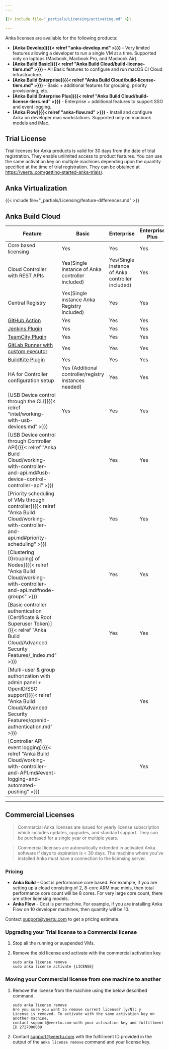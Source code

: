 ```yaml
---
---

{{< include file="_partials/Licensing/activating.md" >}}

---
```


Anka licenses are available for the following products:

+ **[Anka Develop]({{< relref "anka-develop.md" >}})** - Very limited features allowing a developer to run a single VM at a time. Supported only on laptops (Macbook, Macbook Pro, and Macbook Air).
+ **[Anka Build Basic]({{< relref "Anka Build Cloud/build-license-tiers.md" >}})** - All Basic features to configure and run macOS CI Cloud infrastructure.
+ **[Anka Build Enterprise]({{< relref "Anka Build Cloud/build-license-tiers.md" >}})** - Basic + additional features for grouping, priority provisioning, etc.
+ **[Anka Build Enterprise Plus]({{< relref "Anka Build Cloud/build-license-tiers.md" >}})** - Enterprise + additional features to support SSO and event logging.
+ **[Anka Flow]({{< relref "anka-flow.md" >}})** - Install and configure Anka on developer mac workstations. Supported only on macbook models and iMac.

## Trial License

Trial licenses for Anka products is valid for 30 days from the date of trial registration. They enable unlimited access to product features. You can use the same activation key on multiple machines depending upon the quantity specified at the time of trial registration. They can be obtained at https://veertu.com/getting-started-anka-trials/.

## Anka Virtualization

{{< include file="_partials/Licensing/feature-differences.md" >}}

## Anka Build Cloud

**Feature** | **Basic** | **Enterprise** | **Enterprise Plus**
--- | --- | --- |  ---
Core based licensing | Yes | Yes | Yes
Cloud Controller with REST APIs | Yes(Single instance of Anka controller included) | Yes(Single instance of Anka controller included) | Yes
Central Registry | Yes(Single instance Anka Registry included) | Yes | Yes
[GitHub Action](https://github.com/marketplace/actions/anka-vm-github-action) | Yes | Yes | Yes
[Jenkins Plugin](https://plugins.jenkins.io/anka-build/) | Yes | Yes | Yes
[TeamCity Plugin](https://plugins.jetbrains.com/plugin/10733-anka-build-cloud) | Yes | Yes | Yes
[GitLab Runner with custom executor](https://github.com/veertuinc/gitlab-runner) | Yes | Yes | Yes
[BuildKite Plugin](https://github.com/veertuinc/anka-buildkite-plugin) | Yes | Yes | Yes
HA for Controller configuration setup | Yes (Additional controller/registry instances needed) | Yes | Yes
[USB Device control through the CLI]({{< relref "intel/working-with-usb-devices.md" >}}) |  Yes  | Yes | Yes
[USB Device control through Controller API]({{< relref "Anka Build Cloud/working-with-controller-and-api.md#usb-device-control-controller-api" >}}) |    | Yes | Yes
[Priority scheduling of VMs through controller]({{< relref "Anka Build Cloud/working-with-controller-and-api.md#priority-scheduling" >}}) |    | Yes | Yes
[Clustering (Grouping) of Nodes]({{< relref "Anka Build Cloud/working-with-controller-and-api.md#node-groups" >}}) |    | Yes | Yes 
[Basic controller authentication (Certificate & Root Superuser Token)]({{< relref "Anka Build Cloud/Advanced Security Features/_index.md" >}}) |    | Yes | Yes
[Multi-user & group authorization with admin panel + OpenID/SSO support]({{< relref "Anka Build Cloud/Advanced Security Features/openid-authentication.md" >}}) |    |    | Yes
[Controller API event logging]({{< relref "Anka Build Cloud/working-with-controller-and-API.md#event-logging-and-automated-pushing" >}}) |    |    | Yes

---

## Commercial Licenses

> Commercial Anka licenses are issued for yearly license subscription which includes updates, upgrades, and standard support. They can be purchased for a single year or multiple years.

> Commercial licenses are automatically extended in activated Anka software if days to expiration is < 30 days. The machine where you've installed Anka must have a connection to the licensing server.

### Pricing

+ **Anka Build** - Cost is performance core based. For example, if you are setting up a cloud consisting of 2, 8-core ARM mac minis, then total performance core count will be 8 cores. For very large core count, there are other licensing models.
+ **Anka Flow** - Cost is per machine. For example, if you are installing Anka Flow on 10 developer machines, then quantity will be 10.

Contact [support@veertu.com](mailto:support@veertu.com) to get a pricing estimate.  

### Upgrading your Trial license to a Commercial license

1. Stop all the running or suspended VMs. 
2. Remove the old license and activate with the commercial activation key.

    ```shell
    sudo anka license remove
    sudo anka license activate {LICENSE}
    ```

### Moving your Commercial license from one machine to another

1. Remove the license from the machine using the below described command.

    ```shell
    sudo anka license remove
    Are you sure you want to remove current license? [y/N]: y
    License is removed. To activate with the same activation key on another machine,
    contact support@veertu.com with your activation key and fulfillment ID 2727000039
    ```

2. Contact [support@veertu.com](mailto:support@veertu.com) with the fulfillment ID provided in the output of the `anka license remove` command and your license key.

